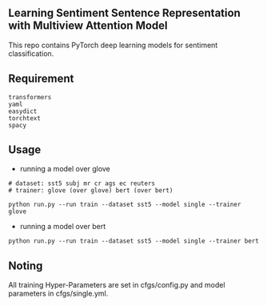 ## Learning Sentiment Sentence Representation with Multiview Attention Model

This repo contains PyTorch deep learning models for sentiment classification.

## Requirement

```
transformers
yaml
easydict
torchtext
spacy
```



## Usage

- running a model over glove

```
# dataset: sst5 subj mr cr ags ec reuters
# trainer: glove (over glove) bert (over bert)

python run.py --run train --dataset sst5 --model single --trainer glove
```

- running a model over bert

```
python run.py --run train --dataset sst5 --model single --trainer bert
```

## Noting

All training Hyper-Parameters are set in cfgs/config.py and model parameters in cfgs/single.yml.
